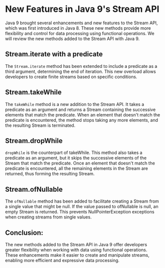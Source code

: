#  New Features in Java 9's Stream API

Java 9 brought several enhancements and new features to the Stream API, which was first introduced in Java 8. 
These new methods provide more flexibility and control for data processing using functional operations. 
We will review the new methods added to the Stream API with Java 9.

## Stream.iterate with a predicate
The `Stream.iterate` method has been extended to include a predicate as a third argument, determining the end of iteration. 
This new overload allows developers to create finite streams based on specific conditions.

## Stream.takeWhile
The `takeWhile` method is a new addition to the Stream API. It takes a predicate as an argument and returns a Stream containing the successive elements that match the predicate. 
When an element that doesn't match the predicate is encountered, the method stops taking any more elements, and the resulting Stream is terminated.

## Stream.dropWhile
`dropWhile` is the counterpart of takeWhile. This method also takes a predicate as an argument, but it skips the successive elements of the Stream that match the predicate. 
Once an element that doesn't match the predicate is encountered, all the remaining elements in the Stream are returned, thus forming the resulting Stream.

## Stream.ofNullable
The `ofNullable` method has been added to facilitate creating a Stream from a single value that might be null. If the value passed to ofNullable is null, an empty Stream is returned. 
This prevents NullPointerException exceptions when creating streams from single values.

## Conclusion:
The new methods added to the Stream API in Java 9 offer developers greater flexibility when working with data using functional operations. 
These enhancements make it easier to create and manipulate streams, enabling more efficient and expressive data processing.